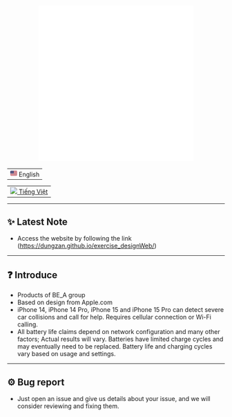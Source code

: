 <p align="center">
  <a href="#"><img width="360" height="360" src="/img/unauthorized_reseller no-bg.png"></a>
</p>


<div align="center">
<table>
  <tr>
    <td valign="center"><img src="https://github.com/twitter/twemoji/blob/master/assets/svg/1f1fa-1f1f8.svg" width="16"/> English</td>
  </tr>
</table>
</div>
<div align="center">
<table>
  <tr>
    <td valign="center"><a href="README_vi-vn.md"><img src="https://em-content.zobj.net/thumbs/160/twitter/53/flag-for-vietnam_1f1fb-1f1f3.png" width="16"/> Tiếng Việt</a></td>
  </tr>
</table>
</div>


---

## ✨ Latest Note
- Access the website by following the link (https://dungzan.github.io/exercise_designWeb/)
---

## ❓ Introduce

- Products of BE_A group
- Based on design from Apple.com
- iPhone 14, iPhone 14 Pro, iPhone 15 and iPhone 15 Pro can detect severe car collisions and call for help. Requires cellular connection or Wi-Fi calling.
- All battery life claims depend on network configuration and many other factors; Actual results will vary. Batteries have limited charge cycles and may eventually need to be replaced. Battery life and charging cycles vary based on usage and settings.

---
## ⚙ Bug report
- Just open an issue and give us details about your issue, and we will consider reviewing and fixing them.
